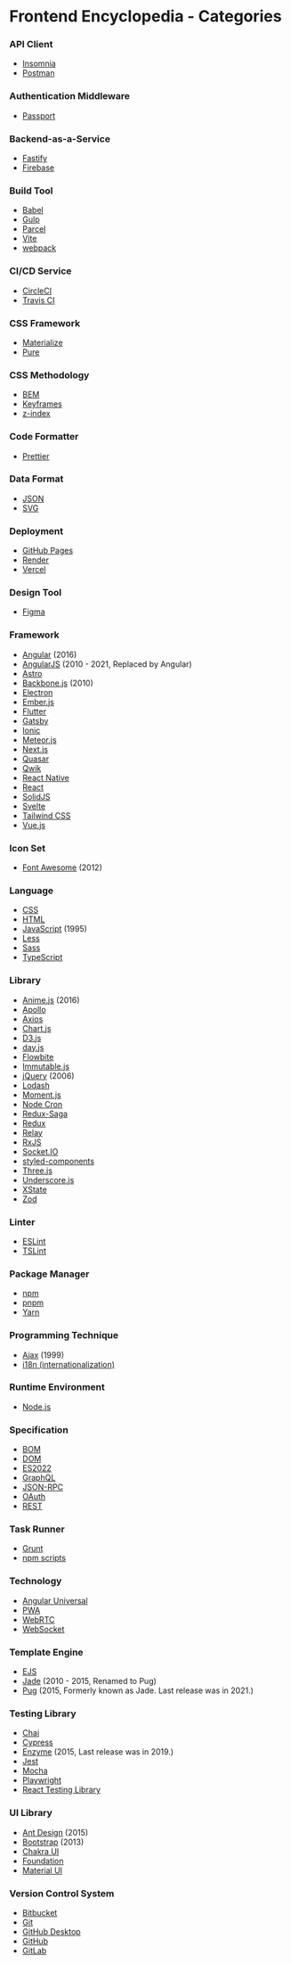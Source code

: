 # Frontend Encyclopedia - Categories

### API Client
- [Insomnia](https://insomnia.rest)
- [Postman](https://www.postman.com)

### Authentication Middleware
- [Passport](https://www.passportjs.org/)

### Backend-as-a-Service
- [Fastify](https://fastify.dev)
- [Firebase](https://firebase.google.com)

### Build Tool
- [Babel](https://babeljs.io)
- [Gulp](https://gulpjs.com)
- [Parcel](https://parceljs.org)
- [Vite](https://vitejs.dev)
- [webpack](https://webpack.js.org)

### CI/CD Service
- [CircleCI](https://circleci.com)
- [Travis CI](https://www.travis-ci.com)

### CSS Framework
- [Materialize](https://materializecss.com/)
- [Pure](https://purecss.io/)

### CSS Methodology
- [BEM](https://en.bem.info)
- [Keyframes](https://developer.mozilla.org/en-US/docs/Web/CSS/@keyframes)
- [z-index](https://en.wikipedia.org/wiki/Z-order#z-index)

### Code Formatter
- [Prettier](https://prettier.io)

### Data Format
- [JSON](https://en.wikipedia.org/wiki/JSON)
- [SVG](https://en.wikipedia.org/wiki/SVG)

### Deployment
- [GitHub Pages](https://pages.github.com/)
- [Render](https://render.com/)
- [Vercel](https://vercel.com/)

### Design Tool
- [Figma](https://www.figma.com)

### Framework
- [Angular](https://angular.io) (2016)
- [AngularJS](https://angularjs.org) (2010 - 2021, Replaced by Angular)
- [Astro](https://astro.build/)
- [Backbone.js](https://backbonejs.org) (2010)
- [Electron](https://www.electronjs.org)
- [Ember.js](https://emberjs.com)
- [Flutter](https://flutter.dev)
- [Gatsby](https://www.gatsbyjs.com)
- [Ionic](https://ionicframework.com)
- [Meteor.js](https://www.meteor.com)
- [Next.js](https://nextjs.org)
- [Quasar](https://quasar.dev)
- [Qwik](https://qwik.builder.io/)
- [React Native](https://reactnative.dev)
- [React](https://react.dev)
- [SolidJS](https://www.solidjs.com/)
- [Svelte](https://svelte.dev)
- [Tailwind CSS](https://tailwindcss.com)
- [Vue.js](https://vuejs.org)

### Icon Set
- [Font Awesome](https://fontawesome.com) (2012)

### Language
- [CSS](https://en.wikipedia.org/wiki/Cascading_Style_Sheets)
- [HTML](https://en.wikipedia.org/wiki/HTML)
- [JavaScript](https://en.wikipedia.org/wiki/JavaScript) (1995)
- [Less](https://lesscss.org)
- [Sass](https://en.wikipedia.org/wiki/Sass_(stylesheet_language))
- [TypeScript](https://www.typescriptlang.org)

### Library
- [Anime.js](https://animejs.com) (2016)
- [Apollo](https://www.apollographql.com)
- [Axios](https://axios-http.com)
- [Chart.js](https://www.chartjs.org)
- [D3.js](https://d3js.org)
- [day.js](https://day.js.org)
- [Flowbite](https://flowbite.com/)
- [Immutable.js](https://immutable-js.com)
- [jQuery](https://jquery.com) (2006)
- [Lodash](https://lodash.com)
- [Moment.js](https://momentjs.com)
- [Node Cron](https://github.com/node-cron/node-cron)
- [Redux-Saga](https://redux-saga.js.org)
- [Redux](https://redux.js.org)
- [Relay](https://relay.dev)
- [RxJS](https://rxjs.dev)
- [Socket.IO](https://socket.io)
- [styled-components](https://styled-components.com)
- [Three.js](https://threejs.org)
- [Underscore.js](https://underscorejs.org)
- [XState](https://xstate.js.org)
- [Zod](https://zod.dev)

### Linter
- [ESLint](https://eslint.org)
- [TSLint](https://palantir.github.io/tslint)

### Package Manager
- [npm](https://www.npmjs.com)
- [pnpm](https://pnpm.io/)
- [Yarn](https://yarnpkg.com)

### Programming Technique
- [Ajax](https://en.wikipedia.org/wiki/Ajax_(programming)) (1999)
- [i18n (internationalization)](https://en.wikipedia.org/wiki/Internationalization_and_localization)

### Runtime Environment
- [Node.js](https://nodejs.org)

### Specification
- [BOM](https://en.wikipedia.org/wiki/Browser_Object_Model)
- [DOM](https://en.wikipedia.org/wiki/Document_Object_Model)
- [ES2022](https://en.wikipedia.org/wiki/ECMAScript_version_history#ES2022)
- [GraphQL](https://graphql.org)
- [JSON-RPC](https://www.jsonrpc.org)
- [OAuth](https://oauth.net)
- [REST](https://en.wikipedia.org/wiki/Representational_state_transfer)

### Task Runner
- [Grunt](https://gruntjs.com/)
- [npm scripts](https://docs.npmjs.com/cli/v9/using-npm/scripts)

### Technology
- [Angular Universal](https://angular.io/guide/universal)
- [PWA](https://en.wikipedia.org/wiki/Progressive_web_application)
- [WebRTC](https://webrtc.org)
- [WebSocket](https://en.wikipedia.org/wiki/WebSocket)

### Template Engine
- [EJS](https://ejs.co/)
- [Jade](https://pugjs.org/api/getting-started.html) (2010 - 2015, Renamed to Pug)
- [Pug](https://pugjs.org/api/getting-started.html) (2015, Formerly known as Jade. Last release was in 2021.)

### Testing Library
- [Chai](https://www.chaijs.com)
- [Cypress](https://www.cypress.io)
- [Enzyme](https://enzymejs.github.io/enzyme/) (2015, Last release was in 2019.)
- [Jest](https://jestjs.io)
- [Mocha](https://mochajs.org)
- [Playwright](https://playwright.dev)
- [React Testing Library](https://testing-library.com/docs/react-testing-library/intro/)

### UI Library
- [Ant Design](https://ant.design) (2015)
- [Bootstrap](https://getbootstrap.com) (2013)
- [Chakra UI](https://chakra-ui.com)
- [Foundation](https://get.foundation)
- [Material UI](https://mui.com)

### Version Control System
- [Bitbucket](https://bitbucket.org)
- [Git](https://git-scm.com)
- [GitHub Desktop](https://desktop.github.com/)
- [GitHub](https://github.com)
- [GitLab](https://docs.gitlab.com)

